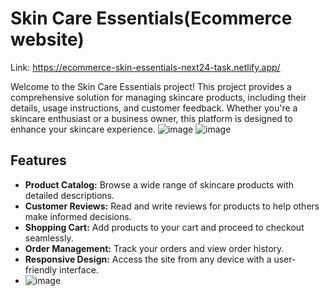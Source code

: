# Skin Care Essentials(Ecommerce website)
Link: https://ecommerce-skin-essentials-next24-task.netlify.app/

Welcome to the Skin Care Essentials project! This project provides a comprehensive solution for managing skincare products, including their details, usage instructions, and customer feedback. Whether you're a skincare enthusiast or a business owner, this platform is designed to enhance your skincare experience.
![image](https://github.com/user-attachments/assets/3e3a76d2-9a0a-46fe-bb41-03b8e8b8f86e)
![image](https://github.com/user-attachments/assets/da0568cf-f8a9-4c0d-9730-597e62a4e714)


## Features

- **Product Catalog:** Browse a wide range of skincare products with detailed descriptions.
- **Customer Reviews:** Read and write reviews for products to help others make informed decisions.
- **Shopping Cart:** Add products to your cart and proceed to checkout seamlessly.
- **Order Management:** Track your orders and view order history.
- **Responsive Design:** Access the site from any device with a user-friendly interface.
- ![image](https://github.com/user-attachments/assets/585a8461-ca03-4a0c-9d27-e7469d6e023e)






